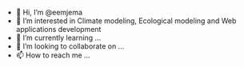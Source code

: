 - 👋 Hi, I’m @eemjema
- 👀 I’m interested in Climate modeling, Ecological modeling and Web applications development
- 🌱 I’m currently learning ...
- 💞️ I’m looking to collaborate on ...
- 📫 How to reach me ...

<!---
eemjema/eemjema is a ✨ special ✨ repository because its `README.md` (this file) appears on your GitHub profile.
You can click the Preview link to take a look at your changes.
--->
